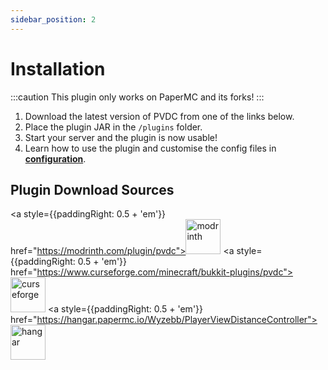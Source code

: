 ```yaml
---
sidebar_position: 2
---
```


# Installation

:::caution
This plugin only works on PaperMC and its forks!
:::

1) Download the latest version of PVDC from one of the links below.
2) Place the plugin JAR in the `/plugins` folder.
3) Start your server and the plugin is now usable!
4) Learn how to use the plugin and customise the config files in **[configuration](../config/config.yml.md)**.

## Plugin Download Sources

<a style={{paddingRight: 0.5 + 'em'}} href="https://modrinth.com/plugin/pvdc"><img alt="modrinth" height="56" src="https://cdn.jsdelivr.net/npm/@intergrav/devins-badges@3/assets/cozy/available/modrinth_vector.svg" /></a>
<a style={{paddingRight: 0.5 + 'em'}} href="https://www.curseforge.com/minecraft/bukkit-plugins/pvdc"><img alt="curseforge" height="56" src="https://cdn.jsdelivr.net/npm/@intergrav/devins-badges@3/assets/cozy/available/curseforge_vector.svg" /></a>
<a style={{paddingRight: 0.5 + 'em'}} href="https://hangar.papermc.io/Wyzebb/PlayerViewDistanceController"><img alt="hangar" height="56" src="https://cdn.jsdelivr.net/npm/@intergrav/devins-badges@3/assets/cozy/available/hangar_vector.svg" /></a>